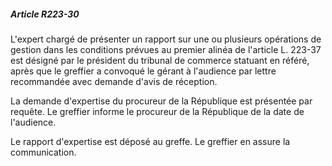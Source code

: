##### Article R223-30

L'expert chargé de présenter un rapport sur une ou plusieurs opérations de gestion dans les conditions prévues au premier alinéa de l'article L. 223-37 est désigné par le président du tribunal de commerce statuant en référé, après que le greffier a convoqué le gérant à l'audience par lettre recommandée avec demande d'avis de réception.

La demande d'expertise du procureur de la République est présentée par requête. Le greffier informe le procureur de la République de la date de l'audience.

Le rapport d'expertise est déposé au greffe. Le greffier en assure la communication.

